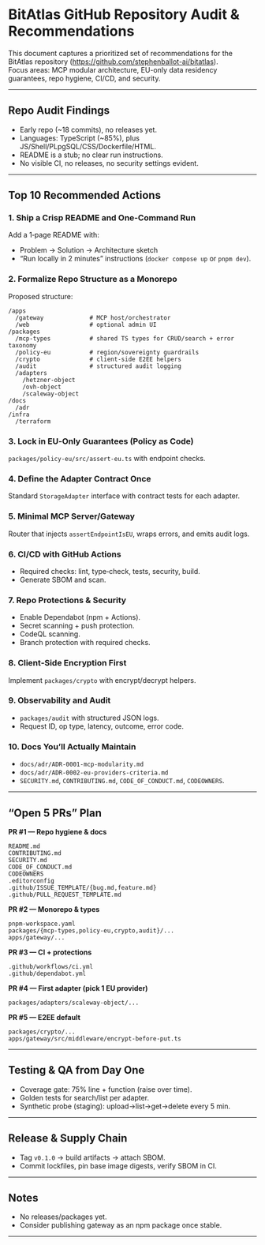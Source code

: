 # BitAtlas GitHub Repository Audit & Recommendations

This document captures a prioritized set of recommendations for the BitAtlas repository (https://github.com/stephenballot-ai/bitatlas).  
Focus areas: MCP modular architecture, EU-only data residency guarantees, repo hygiene, CI/CD, and security.

---

## Repo Audit Findings
- Early repo (~18 commits), no releases yet.
- Languages: TypeScript (~85%), plus JS/Shell/PLpgSQL/CSS/Dockerfile/HTML.
- README is a stub; no clear run instructions.
- No visible CI, no releases, no security settings evident.

---

## Top 10 Recommended Actions

### 1. Ship a Crisp README and One‑Command Run
Add a 1‑page README with:
- Problem → Solution → Architecture sketch
- “Run locally in 2 minutes” instructions (`docker compose up` or `pnpm dev`).

### 2. Formalize Repo Structure as a Monorepo
Proposed structure:
```
/apps
  /gateway             # MCP host/orchestrator
  /web                 # optional admin UI
/packages
  /mcp-types           # shared TS types for CRUD/search + error taxonomy
  /policy-eu           # region/sovereignty guardrails
  /crypto              # client-side E2EE helpers
  /audit               # structured audit logging
  /adapters
    /hetzner-object
    /ovh-object
    /scaleway-object
/docs
  /adr
/infra
  /terraform
```

### 3. Lock in EU‑Only Guarantees (Policy as Code)
`packages/policy-eu/src/assert-eu.ts` with endpoint checks.

### 4. Define the Adapter Contract Once
Standard `StorageAdapter` interface with contract tests for each adapter.

### 5. Minimal MCP Server/Gateway
Router that injects `assertEndpointIsEU`, wraps errors, and emits audit logs.

### 6. CI/CD with GitHub Actions
- Required checks: lint, type‑check, tests, security, build.
- Generate SBOM and scan.

### 7. Repo Protections & Security
- Enable Dependabot (npm + Actions).
- Secret scanning + push protection.
- CodeQL scanning.
- Branch protection with required checks.

### 8. Client‑Side Encryption First
Implement `packages/crypto` with encrypt/decrypt helpers.

### 9. Observability and Audit
- `packages/audit` with structured JSON logs.
- Request ID, op type, latency, outcome, error code.

### 10. Docs You’ll Actually Maintain
- `docs/adr/ADR-0001-mcp-modularity.md`
- `docs/adr/ADR-0002-eu-providers-criteria.md`
- `SECURITY.md`, `CONTRIBUTING.md`, `CODE_OF_CONDUCT.md`, `CODEOWNERS`.

---

## “Open 5 PRs” Plan

**PR #1 — Repo hygiene & docs**
```
README.md
CONTRIBUTING.md
SECURITY.md
CODE_OF_CONDUCT.md
CODEOWNERS
.editorconfig
.github/ISSUE_TEMPLATE/{bug.md,feature.md}
.github/PULL_REQUEST_TEMPLATE.md
```

**PR #2 — Monorepo & types**
```
pnpm-workspace.yaml
packages/{mcp-types,policy-eu,crypto,audit}/...
apps/gateway/...
```

**PR #3 — CI + protections**
```
.github/workflows/ci.yml
.github/dependabot.yml
```

**PR #4 — First adapter (pick 1 EU provider)**
```
packages/adapters/scaleway-object/...
```

**PR #5 — E2EE default**
```
packages/crypto/...
apps/gateway/src/middleware/encrypt-before-put.ts
```

---

## Testing & QA from Day One
- Coverage gate: 75% line + function (raise over time).
- Golden tests for search/list per adapter.
- Synthetic probe (staging): upload→list→get→delete every 5 min.

---

## Release & Supply Chain
- Tag `v0.1.0` → build artifacts → attach SBOM.
- Commit lockfiles, pin base image digests, verify SBOM in CI.

---

## Notes
- No releases/packages yet.
- Consider publishing gateway as an npm package once stable.

---
